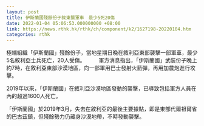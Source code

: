```yaml
---
layout: post
title: 伊斯蘭國殘餘份子敘東襲軍車　最少5死20傷
date: 2022-01-04 05:06:53.000000000 +08:00
link: https://news.rthk.hk/rthk/ch/component/k2/1627198-20220104.htm
categories: rthk
---
```


極端組織「伊斯蘭國」殘餘份子，當地星期日晚在敘利亞東部襲擊一部軍車，最少5名敘利亞士兵死亡，20人受傷。
　　
軍方消息指出，「伊斯蘭國」武裝份子晚上約7時，在敘利亞東部沙漠地區，向一部軍用巴士發射火箭彈，再用加農炮進行攻擊。

2019年以來，「伊斯蘭國」在敘利亞沙漠地區發動的襲擊，已導致包括軍方人員在內的超過1600人死亡。

「伊斯蘭國」於2019年3月，失去在敘利亞的最後主要據點，即是東部代爾祖爾省的巴古茲鎮，但殘餘勢力仍藏身沙漠地帶，不時發動襲擊。
